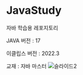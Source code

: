 # JavaStudy
자바 학습용 레포지토리

JAVA 버전 : 17

이클립스 버전 : 2022.3

교재 : 자바 마스터
![슬라이드2](https://github.com/user-attachments/assets/6e5eae11-4b40-4050-9fca-67182c85b7bc)
